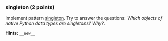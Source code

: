 ### singleton (2 points)

Implement pattern [singleton](https://en.wikipedia.org/wiki/Singleton_pattern).
Try to answer the questions: *Which objects of native Python data types are
 singletons? Why?*.

**Hints:** `__new__`